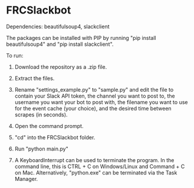# FRCSlackbot

Dependencies: beautifulsoup4, slackclient

The packages can be installed with PIP by running "pip install beautifulsoup4" and "pip install slackclient".

To run:

1. Download the repository as a .zip file.
 
2. Extract the files.

3. Rename "settings_example.py" to "sample.py" and edit the file to contain your Slack API token, the channel you want to post to, the username you want your bot to post with, the filename you want to use for the event cache (your choice), and the desired time between scrapes (in seconds).

4. Open the command prompt.

5. "cd" into the FRCSlackbot folder.

6. Run "python main.py" 

7. A KeyboardInterrupt can be used to terminate the program. In the command line, this is CTRL + C on Windows/Linux and Command + C on Mac. Alternatively, "python.exe" can be terminated via the Task Manager.
